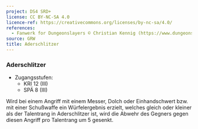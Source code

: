 ```yaml
---
project: DS4 SRD+
license: CC BY-NC-SA 4.0
licence-ref: https://creativecommons.org/licenses/by-nc-sa/4.0/
references: 
  - Fanwerk for Dungeonslayers © Christian Kennig (https://www.dungeonslayers.net/)
source: GRW
title: Aderschlitzer
---
```


### Aderschlitzer

- Zugangsstufen:
  - KRI 12 (III)
  - SPÄ 8 (III)

Wird bei einem Angriff mit einem Messer, Dolch oder Einhandschwert bzw. mit einer Schußwaffe ein Würfelergebnis erzielt, welches gleich oder kleiner als der Talentrang in Aderschlitzer ist, wird die Abwehr des Gegners gegen diesen Angriff pro Talentrang um 5 gesenkt.

